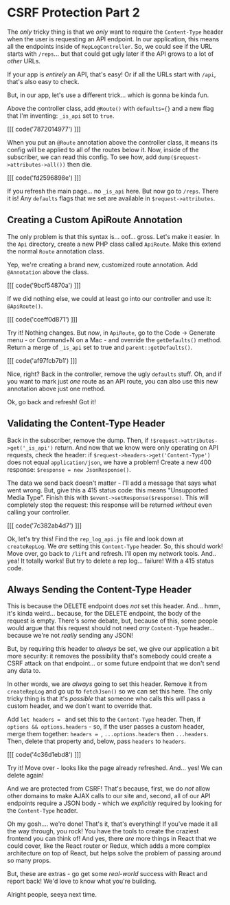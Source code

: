 # CSRF Protection Part 2

The *only* tricky thing is that we *only* want to require the `Content-Type`
header when the user is requesting an API endpoint. In our application, this
means all the endpoints inside of `RepLogController`. So, we could see if the URL
starts with `/reps`... but that could get ugly later if the API grows to a lot
of *other* URLs.

If your app is *entirely* an API, that's easy! Or if all the URLs start with
`/api`, that's also easy to check.

But, in our app, let's use a different trick... which is gonna be kinda fun.

Above the controller class, add `@Route()` with `defaults={}` and a new flag that
I'm inventing: `_is_api` set to `true`.

[[[ code('7872014977') ]]]

When you put an `@Route` annotation above the controller class, it means its config
will be applied to all of the routes below it. Now, inside of the subscriber, we
can read this config. To see how, add `dump($request->attributes->all())` then die.

[[[ code('fd2596898e') ]]]

If you refresh the main page... no `_is_api` here. But now go to `/reps`. There
it is! Any `defaults` flags that we set are available in `$request->attributes`.

## Creating a Custom ApiRoute Annotation

The only problem is that this syntax is... oof... gross. Let's make it easier. In
the `Api` directory, create a new PHP class called `ApiRoute`. Make this extend
the normal `Route` annotation class.

Yep, we're creating a brand new, customized route annotation. Add `@Annotation`
above the class.

[[[ code('9bcf54870a') ]]]

If we did nothing else, we could at least go into our controller and use it:
`@ApiRoute()`.

[[[ code('cceff0d871') ]]]

Try it! Nothing changes. But *now*, in `ApiRoute`, go to the Code -> Generate menu -
or Command+N on a Mac - and override the `getDefaults()` method. Return a merge
of `_is_api` set to true and `parent::getDefaults()`.

[[[ code('af97fcb7b1') ]]]

Nice, right? Back in the controller, remove the ugly `defaults` stuff. Oh, and
if you want to mark just *one* route as an API route, you can also use this new
annotation above just one method.

Ok, go back and refresh! Got it!

## Validating the Content-Type Header

Back in the subscriber, remove the dump. Then, if `!$request->attributes->get('_is_api')`
return. And now that we know were only operating on API requests, check the header:
if `$request->headers->get('Content-Type')` does not equal `application/json`,
we have a problem! Create a new 400 response: `$response = new JsonResponse()`.

The data we send back doesn't matter - I'll add a message that says what went
wrong. But, give this a 415 status code: this means "Unsupported Media Type".
Finish this with `$event->setResponse($response)`. This will completely stop the
request: this response will be returned *without* even calling your controller.

[[[ code('7c382ab4d7') ]]]

Ok, let's try this! Find the `rep_log_api.js` file and look down at `createRepLog`.
We *are* setting this `Content-Type` header. So, this should work! Move over,
go back to `/lift` and refresh. I'll open my network tools. And.. yea! It totally
works! But try to delete a rep log... failure! With a 415 status code.

## Always Sending the Content-Type Header

This is because the DELETE endpoint does *not* set this header. And... hmm, it's
kinda weird... because, for the DELETE endpoint, the body of the request is empty.
There's some debate, but, because of this, some people would argue that this request
should not need *any* `Content-Type` header... because we're not *really* sending
any JSON!

But, by requiring this header to *always* be set, we give our application a bit
more security: it removes the possibility that's somebody could create a CSRF
attack on that endpoint... or some future endpoint that we don't send any data to.

In other words, we are *always* going to set this header. Remove it from
`createRepLog` and go up to `fetchJson()` so we can set this here. The only tricky
thing is that it's *possible* that someone who calls this will pass a custom header,
and we don't want to override that.

Add `let headers = ` and set this to the `Content-Type` header. Then, if
`options && options.headers` - so, if the user passes a custom header, merge them
together: `headers = `, `...options.headers` then `...headers`. Then, delete that
property and, below, pass `headers` to `headers`.

[[[ code('4c36d1ebd8') ]]]

Try it! Move over - looks like the page already refreshed. And... yes! We can
delete again!

And we are protected from CSRF! That's because, first, we do *not* allow other
domains to make AJAX calls to our site and, second, all of our API endpoints require
a JSON body - which we *explicitly* required by looking for the `Content-Type`
header.

Oh my gosh.... we're done! That's it, that's everything! If you've made it all
the way through, you rock! You have the tools to create the craziest frontend
you can think of! And yes, there *are* more things in React that we could cover,
like the React router or Redux, which adds a more complex architecture on top
of React, but helps solve the problem of passing around so many props.

But, these are extras - go get some *real-world* success with React and report
back! We'd love to know what you're building.

Alright people, seeya next time.
